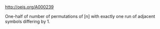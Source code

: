 http://oeis.org/A000239

One-half of number of permutations of [n] with exactly one run of adjacent symbols differing by 1.
